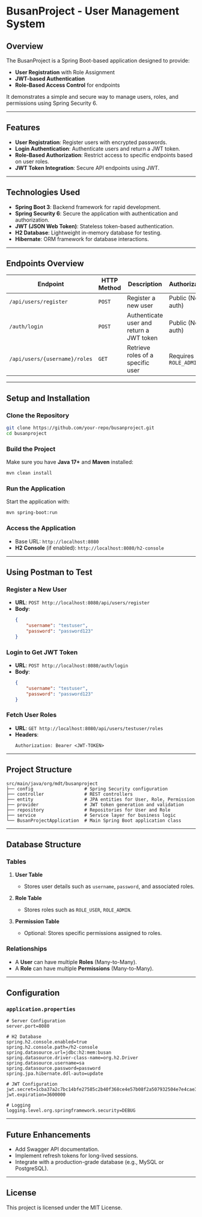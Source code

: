 
# BusanProject - User Management System

## Overview
The BusanProject is a Spring Boot-based application designed to provide:
- **User Registration** with Role Assignment
- **JWT-based Authentication**
- **Role-Based Access Control** for endpoints

It demonstrates a simple and secure way to manage users, roles, and permissions using Spring Security 6.

---

## Features
- **User Registration**: Register users with encrypted passwords.
- **Login Authentication**: Authenticate users and return a JWT token.
- **Role-Based Authorization**: Restrict access to specific endpoints based on user roles.
- **JWT Token Integration**: Secure API endpoints using JWT.

---

## Technologies Used
- **Spring Boot 3**: Backend framework for rapid development.
- **Spring Security 6**: Secure the application with authentication and authorization.
- **JWT (JSON Web Token)**: Stateless token-based authentication.
- **H2 Database**: Lightweight in-memory database for testing.
- **Hibernate**: ORM framework for database interactions.

---

## Endpoints Overview

| **Endpoint**                | **HTTP Method** | **Description**                              | **Authorization**     |
|-----------------------------|-----------------|----------------------------------------------|-----------------------|
| `/api/users/register`       | `POST`          | Register a new user                          | Public (No auth)      |
| `/auth/login`               | `POST`          | Authenticate user and return a JWT token     | Public (No auth)      |
| `/api/users/{username}/roles` | `GET`         | Retrieve roles of a specific user            | Requires `ROLE_ADMIN` |

---

## Setup and Installation

### Clone the Repository
```bash
git clone https://github.com/your-repo/busanproject.git
cd busanproject
```

### Build the Project
Make sure you have **Java 17+** and **Maven** installed:
```bash
mvn clean install
```

### Run the Application
Start the application with:
```bash
mvn spring-boot:run
```

### Access the Application
- Base URL: `http://localhost:8080`
- **H2 Console** (if enabled): `http://localhost:8080/h2-console`

---

## Using Postman to Test

### Register a New User
- **URL**: `POST http://localhost:8080/api/users/register`
- **Body**:
  ```json
  {
      "username": "testuser",
      "password": "password123"
  }
  ```

### Login to Get JWT Token
- **URL**: `POST http://localhost:8080/auth/login`
- **Body**:
  ```json
  {
      "username": "testuser",
      "password": "password123"
  }
  ```

### Fetch User Roles
- **URL**: `GET http://localhost:8080/api/users/testuser/roles`
- **Headers**:
  ```
  Authorization: Bearer <JWT-TOKEN>
  ```

---

## Project Structure

```
src/main/java/org/mdt/busanproject
├── config                   # Spring Security configuration
├── controller               # REST controllers
├── entity                   # JPA entities for User, Role, Permission
├── provider                 # JWT token generation and validation
├── repository               # Repositories for User and Role
├── service                  # Service layer for business logic
└── BusanProjectApplication  # Main Spring Boot application class
```

---

## Database Structure

### Tables
1. **User Table**
   - Stores user details such as `username`, `password`, and associated roles.

2. **Role Table**
   - Stores roles such as `ROLE_USER`, `ROLE_ADMIN`.

3. **Permission Table**
   - Optional: Stores specific permissions assigned to roles.

### Relationships
- A **User** can have multiple **Roles** (Many-to-Many).
- A **Role** can have multiple **Permissions** (Many-to-Many).

---

## Configuration

### `application.properties`
```properties
# Server Configuration
server.port=8080

# H2 Database
spring.h2.console.enabled=true
spring.h2.console.path=/h2-console
spring.datasource.url=jdbc:h2:mem:busan
spring.datasource.driver-class-name=org.h2.Driver
spring.datasource.username=sa
spring.datasource.password=password
spring.jpa.hibernate.ddl-auto=update

# JWT Configuration
jwt.secret=1cba37a2c7bc14bfe27585c2b40f368ce4e57b08f2a507932504e7e4cae38c7a4
jwt.expiration=3600000

# Logging
logging.level.org.springframework.security=DEBUG
```

---

## Future Enhancements
- Add Swagger API documentation.
- Implement refresh tokens for long-lived sessions.
- Integrate with a production-grade database (e.g., MySQL or PostgreSQL).

---

## License
This project is licensed under the MIT License.

